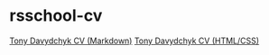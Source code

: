 # rsschool-cv

[Tony Davydchyk CV (Markdown)](https://unf0rgettab1e.github.io/rsschool-cv/cv)
[Tony Davydchyk CV (HTML/CSS)](https://unf0rgettab1e.github.io/rsschool-cv)

